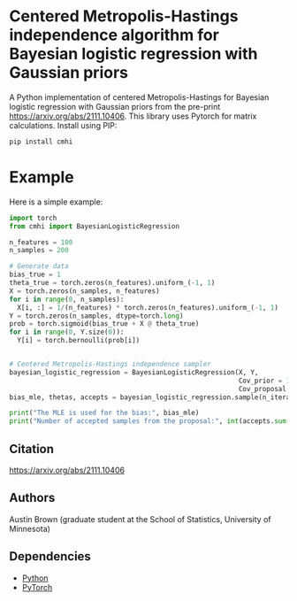 # Centered Metropolis-Hastings independence algorithm for Bayesian logistic regression with Gaussian priors

A Python implementation of centered Metropolis-Hastings for Bayesian logistic regression with Gaussian priors from the pre-print https://arxiv.org/abs/2111.10406. This library uses Pytorch for matrix calculations. Install using PIP:

```bash
pip install cmhi
```

# Example

Here is a simple example:

```python
import torch
from cmhi import BayesianLogisticRegression

n_features = 100
n_samples = 200

# Generate data
bias_true = 1
theta_true = torch.zeros(n_features).uniform_(-1, 1)
X = torch.zeros(n_samples, n_features)
for i in range(0, n_samples):
  X[i, :] = 1/(n_features) * torch.zeros(n_features).uniform_(-1, 1)
Y = torch.zeros(n_samples, dtype=torch.long)
prob = torch.sigmoid(bias_true + X @ theta_true)
for i in range(0, Y.size(0)):
  Y[i] = torch.bernoulli(prob[i])


# Centered Metropolis-Hastings independence sampler
bayesian_logistic_regression = BayesianLogisticRegression(X, Y,  
                                                          Cov_prior = 100 * torch.eye(n_features),
                                                          Cov_proposal = 100 * torch.eye(n_features))
bias_mle, thetas, accepts = bayesian_logistic_regression.sample(n_iterations = 10**4)

print("The MLE is used for the bias:", bias_mle)
print("Number of accepted samples from the proposal:", int(accepts.sum().item()))
```

## Citation

https://arxiv.org/abs/2111.10406

## Authors

Austin Brown (graduate student at the School of Statistics, University of Minnesota)

## Dependencies

* [Python](https://www.python.org)
* [PyTorch](http://pytorch.org/)
